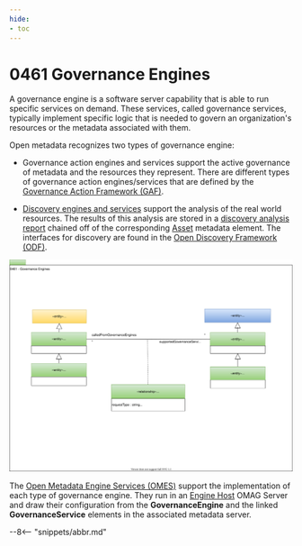 ```yaml
---
hide:
- toc
---
```


<!-- SPDX-License-Identifier: CC-BY-4.0 -->
<!-- Copyright Contributors to the ODPi Egeria project. -->

# 0461 Governance Engines

A governance engine is a software server capability that is able to run specific services
on demand.  These services, called governance services, typically implement specific logic that
is needed to govern an organization's resources or the metadata associated with them.

Open metadata recognizes two types of governance engine:

* Governance action engines and services support the active governance of metadata and the resources they represent.
  There are different types of governance action engines/services that are defined by
  the [Governance Action Framework (GAF)](../../../open-metadata-implementation/frameworks/governance-action-framework).

* [Discovery engines and services](0601-Open-Discovery-Engine.md) support the analysis of the real world resources.  The results
  of this analysis are stored in a [discovery analysis report](0605-Open-Discovery-Analysis-Reports.md) chained off of the
  corresponding [Asset](0010-Base-Model.md) metadata element.
  The interfaces for discovery are found in the 
  [Open Discovery Framework (ODF)](../../../open-metadata-implementation/frameworks/open-discovery-framework).

![UML](0461-Governance-Engines.svg)

The [Open Metadata Engine Services (OMES)](../../../open-metadata-implementation/engine-services) support the
implementation of each type of governance engine.
They run in an [Engine Host](../../../open-metadata-implementation/admin-services/docs/concepts/engine-host.md)
OMAG Server and draw their configuration from the 
**GovernanceEngine** and the linked **GovernanceService** elements in the associated metadata server.

--8<-- "snippets/abbr.md"
